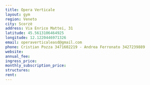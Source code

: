 ```yaml
---
title: Opera Verticale
layout: gym
region: Veneto
city: Scorzè
address: Via Enrico Mattei, 31 
latitude: 45.5613106464925
longitude: 12.1220446971326
email: operaverticaleasd@gmail.com
phone: Cristian Pozza 3471602219 - Andrea Ferronato 3427239889
website: 
annual_fee: 
ingress_price: 
monthly_subscription_price: 
structures: 
rent: 
---
```


